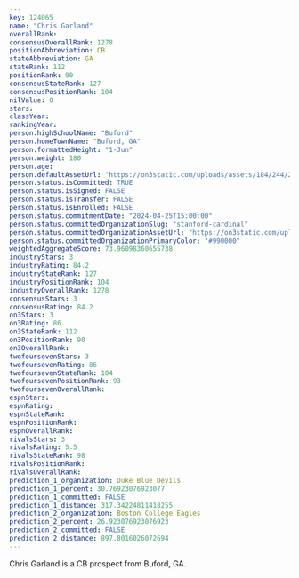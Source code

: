 ```yaml
---
key: 124065
name: "Chris Garland"
overallRank: 
consensusOverallRank: 1278
positionAbbreviation: CB
stateAbbreviation: GA
stateRank: 112
positionRank: 90
consensusStateRank: 127
consensusPositionRank: 104
nilValue: 0
stars: 
classYear: 
rankingYear: 
person.highSchoolName: "Buford"
person.homeTownName: "Buford, GA"
person.formattedHeight: "1-Jun"
person.weight: 180
person.age: 
person.defaultAssetUrl: "https://on3static.com/uploads/assets/184/244/244184.png"
person.status.isCommitted: TRUE
person.status.isSigned: FALSE
person.status.isTransfer: FALSE
person.status.isEnrolled: FALSE
person.status.commitmentDate: "2024-04-25T15:00:00"
person.status.committedOrganizationSlug: "stanford-cardinal"
person.status.committedOrganizationAssetUrl: "https://on3static.com/uploads/assets/255/150/150255.svg"
person.status.committedOrganizationPrimaryColor: "#990000"
weightedAggregateScore: 73.96098360655738
industryStars: 3
industryRating: 84.2
industryStateRank: 127
industryPositionRank: 104
industryOverallRank: 1278
consensusStars: 3
consensusRating: 84.2
on3Stars: 3
on3Rating: 86
on3StateRank: 112
on3PositionRank: 90
on3OverallRank: 
twofoursevenStars: 3
twofoursevenRating: 86
twofoursevenStateRank: 104
twofoursevenPositionRank: 93
twofoursevenOverallRank: 
espnStars: 
espnRating: 
espnStateRank: 
espnPositionRank: 
espnOverallRank: 
rivalsStars: 3
rivalsRating: 5.5
rivalsStateRank: 98
rivalsPositionRank: 
rivalsOverallRank: 
prediction_1_organization: Duke Blue Devils
prediction_1_percent: 30.76923076923077
prediction_1_committed: FALSE
prediction_1_distance: 317.34224811418255
prediction_2_organization: Boston College Eagles
prediction_2_percent: 26.923076923076923
prediction_2_committed: FALSE
prediction_2_distance: 897.8016026072694
---
```

Chris Garland is a CB prospect from Buford, GA.